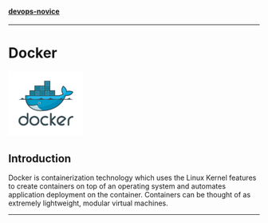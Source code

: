 #### [devops-novice](../README.md)


---

# Docker
<img src="./images/docker.png" alt="Docker"
	title="Docker" width="150" height="130" />

## Introduction
Docker is containerization technology which uses the Linux Kernel features to create containers on top of an operating system and automates application deployment on the container. Containers can be thought of as extremely lightweight, modular virtual machines.

---

<!--
## Getting Started
We will start with installation of Jenkins.

### Prerequisites
- Hardware requirements for a small team
  - 1GB+ RAM (min 256M)
  - 50GB+ Drive space (min 10GB)


- Software requirements
  - Java
  - Web Browser

Note: All the documentation here is with respect to Ubuntu OS. We have an ubuntu user as `devops`

The simplest way to run Jenkins is using war file.
  - Not to worry about configuration

  - You know where your Jenkins related files and directories are.

#### Download Jenkins war

- Download stable Jenkins war
> wget http://mirrors.jenkins.io/war-stable/latest/jenkins.war

#### Run `jenkins.war` using Java
- Run Jenkins with logs on your console.
> java -jar jenkins.war
- We can specify JENKINS_HOME, RAM, PORT_NUMBER of our choice using
> export JENKINS_HOME=/home/devops/jenkins_home; nohup java -Xms256m -Xmx1024m -jar jenkins.war --httpPort=6040 &

In above command

- We have set `JENKINS_HOME`
Location where all your Jenkins files resides, it is `/home/devops/.jenkins` by default.

- `nohup` will direct all your output to nohup.out

- `java` will run it as a java application

- `Xms, Xms` is min and max memory allocated for your Jenkins, this can be skipped

- `--httpPort=6040` will start Jenkins on port 6040, it is 8080 by default

- `&` will run Jenkins in a subshell

You can see logs using `tail -f nohup.out`

### Your Jenkins is up
Go to your browser and visit [http://localhost:6040](http://localhost:6040)

- You will see Unlock Jenkins page.

- Copy secret key from
`$JENKINS_HOME/secrets/initialAdminPassword` and unlock Jenkins.

- Install suggested plugins.

- Create First Admin User

- Jenkins is Ready.

_[Jenkins](https://jenkins.io/)_

#### [devops-novice](../README.md)
-->
